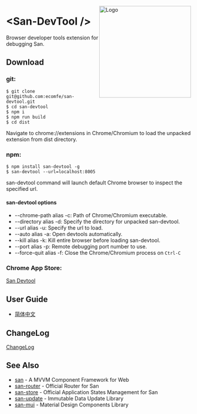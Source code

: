 <p>
    <a href="https://ecomfe.github.io/san/">
        <img align="right" src="https://ecomfe.github.io/san-devtool/san_devtool_logo_clipped.svg" alt="Logo" height="250">
    </a>
</p>

# &lt;San-DevTool /&gt;

Browser developer tools extension for debugging San.


## Download

### git:

```
$ git clone git@github.com:ecomfe/san-devtool.git
$ cd san-devtool
$ npm i
$ npm run build
$ cd dist
```
Navigate to chrome://extensions in Chrome/Chromium to load the unpacked extension from dist directory.

### npm:

```
$ npm install san-devtool -g
$ san-devtool --url=localhost:8005
```
san-devtool command will launch default Chrome browser to inspect the specified url.

#### san-devtool options
 - --chrome-path alias -c: Path of Chrome/Chromium executable.
 - --directory alias -d: Specify the directory for unpacked san-devtool.
 - --url alias -u: Specify the url to load.
 - --auto alias -a: Open devtools automatically.
 - --kill alias -k: Kill entire browser before loading san-devtool.
 - --port alias -p: Remote debugging port number to use.
 - --force-quit alias -f: Close the Chrome/Chromium process on `Ctrl-C`


### Chrome App Store:

[San Devtool](https://chrome.google.com/webstore/detail/san-devtool/pjnngoafflflkagpebgfifjejlnfhahc?utm_source=chrome-ntp-icon)

## User Guide
 - [简体中文](https://github.com/ecomfe/san-devtool/blob/master/docs/user_guide.md)


## ChangeLog

[ChangeLog](https://github.com/ecomfe/san-devtool/blob/master/CHANGELOG.md)

## See Also

- [san](https://github.com/ecomfe/san) - A MVVM Component Framework for Web
- [san-router](https://github.com/ecomfe/san-router) - Official Router for San
- [san-store](https://github.com/ecomfe/san-store) - Official Application States Management for San
- [san-update](https://github.com/ecomfe/san-update) - Immutable Data Update Library
- [san-mui](https://ecomfe.github.io/san-mui/) - Material Design Components Library
